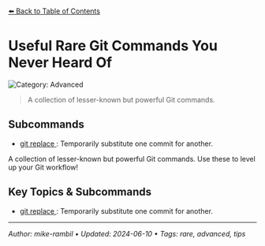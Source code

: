 [⬅️ Back to Table of Contents](../README.md#useful-rare-git-commands-you-never-heard-of)

# Useful Rare Git Commands You Never Heard Of


![Category: Advanced](https://img.shields.io/badge/Category-Advanced-blue)
> A collection of lesser-known but powerful Git commands.

## Subcommands
- [git replace <old-commit> <new-commit>](./git-replace-old-commit-new-commit.md): Temporarily substitute one commit for another.

A collection of lesser-known but powerful Git commands. Use these to level up your Git workflow!

## Key Topics & Subcommands
- [git replace <old-commit> <new-commit>](./git-replace-old-commit-new-commit.md): Temporarily substitute one commit for another.


---

_Author: mike-rambil • Updated: 2024-06-10 • Tags: rare, advanced, tips_
